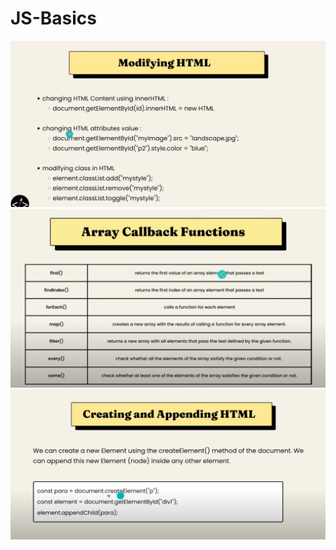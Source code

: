 # JS-Basics
<img src="assets/img1.png"/>
<img src="assets/img2.png"/>
<img src="assets/img3.png"/>



